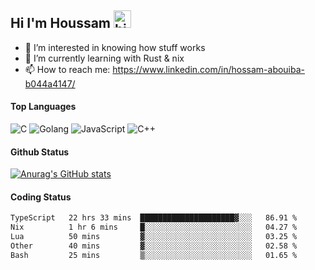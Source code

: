 ## Hi I'm Houssam <img src="https://user-images.githubusercontent.com/1303154/88677602-1635ba80-d120-11ea-84d8-d263ba5fc3c0.gif" width="28px" alt="hi">

- 👀 I’m interested in knowing how stuff works
- 🔭 I’m currently learning with Rust & nix
- 📫 How to reach me: https://www.linkedin.com/in/hossam-abouiba-b044a4147/

#### Top Languages

![C](https://img.shields.io/badge/c-%2300599C.svg?style=for-the-badge&logo=c&logoColor=white)
![Golang](https://img.shields.io/badge/go-blue?style=for-the-badge&logo=Goland)
![JavaScript](https://img.shields.io/badge/javascript-%23323330.svg?style=for-the-badge&logo=javascript&logoColor=%23F7DF1E)
![C++](https://img.shields.io/badge/C%2B%2B-blue?style=for-the-badge&logo=C%2B%2B)


#### Github Status
[![Anurag's GitHub stats](https://github-readme-stats.vercel.app/api?username=0xhoussam&theme=tokyonight)](https://github.com/anuraghazra/github-readme-stats)

#### Coding Status
<!--START_SECTION:waka-->

```txt
TypeScript   22 hrs 33 mins  █████████████████████▓░░░   86.91 %
Nix          1 hr 6 mins     █░░░░░░░░░░░░░░░░░░░░░░░░   04.27 %
Lua          50 mins         ▓░░░░░░░░░░░░░░░░░░░░░░░░   03.25 %
Other        40 mins         ▓░░░░░░░░░░░░░░░░░░░░░░░░   02.58 %
Bash         25 mins         ▒░░░░░░░░░░░░░░░░░░░░░░░░   01.65 %
```

<!--END_SECTION:waka-->
